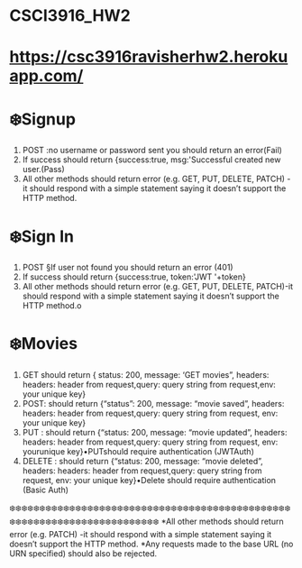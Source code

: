 # CSCI3916_HW2
# https://csc3916ravisherhw2.herokuapp.com/

# ❄️Signup
1. POST :no username or password sent you should return an error(Fail)
2. If success should return {success:true, msg:'Successful created new user.(Pass)
3. All other methods should return error (e.g. GET, PUT, DELETE, PATCH) -it should respond with a simple statement saying it doesn’t support the HTTP method.

# ❄️Sign In
1. POST §If user not found you should return an error (401)
2. If success should return {success:true, token:'JWT '+token}
3. All other methods should return error (e.g. GET, PUT, DELETE, PATCH)-it should respond with a simple statement saying it doesn’t support the HTTP method.o

# ❄️Movies
1. GET should return { status: 200, message: ‘GET movies”,  headers: headers: header from request,query: query string from request,env: your unique key}
2. POST:  should  return  {“status”:  200,  message:  “movie saved”, headers: headers: header from request,query: query string from request, env: your unique key}
3. PUT :  should  return  {“status:  200,  message:  “movie updated”, headers: headers: header from request,query: query string from request, env: yourunique key}•PUTshould require authentication (JWTAuth)
4. DELETE :  should  return  {“status:  200,  message:  “movie deleted”, headers: headers: header from request,query: query string from request, env: your unique key}•Delete should require authentication (Basic Auth)

❄️❄️❄️❄️❄️❄️❄️❄️❄️❄️❄️❄️❄️❄️❄️❄️❄️❄️❄️❄️❄️❄️❄️❄️❄️❄️❄️❄️❄️❄️❄️❄️❄️❄️❄️❄️❄️❄️❄️❄️❄️❄️❄️❄️❄️❄️❄️❄️❄️❄️❄️❄️❄️❄️❄️❄️❄️❄️❄️❄️❄️❄️❄️❄️❄️❄️❄️❄️❄️❄️❄️❄️
*All other methods should return error (e.g. PATCH) -it should respond with a simple statement saying it doesn’t support the HTTP method.
*Any requests made to the base URL (no URN specified) should also be rejected. 
